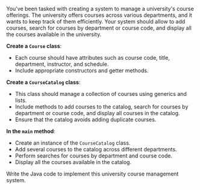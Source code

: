 
You've been tasked with creating a system to manage a university's course offerings. The university offers courses across various departments, and it wants to keep track of them efficiently. Your system should allow to add courses, search for courses by department or course code, and display all the courses available in the university.

**Create a `Course` class**:
-   Each course should have attributes such as course code, title, department, instructor, and schedule.
-   Include appropriate constructors and getter methods.

**Create a `CourseCatalog` class**:
-   This class should manage a collection of courses using generics and lists.
-   Include methods to add courses to the catalog, search for courses by department or course code, and display all courses in the catalog.
-   Ensure that the catalog avoids adding duplicate courses.

**In the `main` method**:    
-   Create an instance of the `CourseCatalog` class.
-   Add several courses to the catalog across different departments.
-   Perform searches for courses by department and course code.
-   Display all the courses available in the catalog.

Write the Java code to implement this university course management system.
